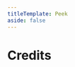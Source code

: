 ```yaml
---
titleTemplate: Peek
aside: false
---
```


# Credits

<Credits :credits="credits"/>

<script setup>
const credits = [
  {
    element: { name: "Simplified Chinese translation" },
    name: {
      name: "Cccc_",
      link: "https://github.com/Cccc-owo",
    },
  },
];
</script>
